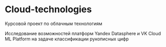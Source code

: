 # Cloud-technologies
Курсовой проект по облачным технологиям

Исследование возможностей платформ Yandex Datasphere и VK Cloud ML Platform на задаче классификации рукописных цифр
